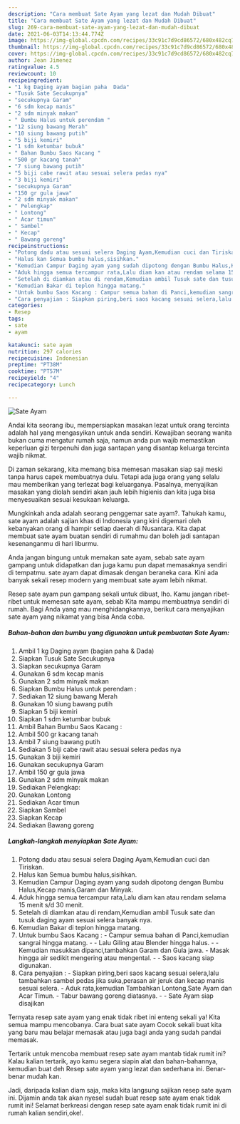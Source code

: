 ```yaml
---
description: "Cara membuat Sate Ayam yang lezat dan Mudah Dibuat"
title: "Cara membuat Sate Ayam yang lezat dan Mudah Dibuat"
slug: 269-cara-membuat-sate-ayam-yang-lezat-dan-mudah-dibuat
date: 2021-06-03T14:13:44.774Z
image: https://img-global.cpcdn.com/recipes/33c91c7d9cd86572/680x482cq70/sate-ayam-foto-resep-utama.jpg
thumbnail: https://img-global.cpcdn.com/recipes/33c91c7d9cd86572/680x482cq70/sate-ayam-foto-resep-utama.jpg
cover: https://img-global.cpcdn.com/recipes/33c91c7d9cd86572/680x482cq70/sate-ayam-foto-resep-utama.jpg
author: Jean Jimenez
ratingvalue: 4.5
reviewcount: 10
recipeingredient:
- "1 kg Daging ayam bagian paha  Dada"
- "Tusuk Sate Secukupnya"
- "secukupnya Garam"
- "6 sdm kecap manis"
- "2 sdm minyak makan"
- " Bumbu Halus untuk perendam "
- "12 siung bawang Merah"
- "10 siung bawang putih"
- "5 biji kemiri"
- "1 sdm ketumbar bubuk"
- " Bahan Bumbu Saos Kacang "
- "500 gr kacang tanah"
- "7 siung bawang putih"
- "5 biji cabe rawit atau sesuai selera pedas nya"
- "3 biji kemiri"
- "secukupnya Garam"
- "150 gr gula jawa"
- "2 sdm minyak makan"
- " Pelengkap"
- " Lontong"
- " Acar timun"
- " Sambel"
- " Kecap"
- " Bawang goreng"
recipeinstructions:
- "Potong dadu atau sesuai selera Daging Ayam,Kemudian cuci dan Tiriskan."
- "Halus kan Semua bumbu halus,sisihkan."
- "Kemudian Campur Daging ayam yang sudah dipotong dengan Bumbu Halus,Kecap manis,Garam dan Minyak."
- "Aduk hingga semua tercampur rata,Lalu diam kan atau rendam selama 15 menit s/d 30 menit."
- "Setelah di diamkan atau di rendam,Kemudian ambil Tusuk sate dan tusuk daging ayam sesuai selera banyak nya."
- "Kemudian Bakar di teplon hingga matang."
- "Untuk bumbu Saos Kacang : Campur semua bahan di Panci,kemudian sangrai hingga matang.  Lalu Giling atau Blender hingga halus.  Kemudian masukkan dipanci,tambahkan Garam dan Gula jawa. Masak hingga air sedikit mengering atau mengental.  Saos kacang siap digunakan."
- "Cara penyajian : Siapkan piring,beri saos kacang sesuai selera,lalu tambahkan sambel pedas jika suka,perasan air jeruk dan kecap manis sesuai selera. Aduk rata,kemudian Tambahkan Lontong,Sate Ayam dan Acar Timun. Tabur bawang goreng diatasnya.  Sate Ayam siap disajikan"
categories:
- Resep
tags:
- sate
- ayam

katakunci: sate ayam 
nutrition: 297 calories
recipecuisine: Indonesian
preptime: "PT38M"
cooktime: "PT57M"
recipeyield: "4"
recipecategory: Lunch

---
```



![Sate Ayam](https://img-global.cpcdn.com/recipes/33c91c7d9cd86572/680x482cq70/sate-ayam-foto-resep-utama.jpg)

Andai kita seorang ibu, mempersiapkan masakan lezat untuk orang tercinta adalah hal yang mengasyikan untuk anda sendiri. Kewajiban seorang  wanita bukan cuma mengatur rumah saja, namun anda pun wajib memastikan keperluan gizi terpenuhi dan juga santapan yang disantap keluarga tercinta wajib nikmat.

Di zaman  sekarang, kita memang bisa memesan masakan siap saji meski tanpa harus capek membuatnya dulu. Tetapi ada juga orang yang selalu mau memberikan yang terlezat bagi keluarganya. Pasalnya, menyajikan masakan yang diolah sendiri akan jauh lebih higienis dan kita juga bisa menyesuaikan sesuai kesukaan keluarga. 



Mungkinkah anda adalah seorang penggemar sate ayam?. Tahukah kamu, sate ayam adalah sajian khas di Indonesia yang kini digemari oleh kebanyakan orang di hampir setiap daerah di Nusantara. Kita dapat membuat sate ayam buatan sendiri di rumahmu dan boleh jadi santapan kesenanganmu di hari liburmu.

Anda jangan bingung untuk memakan sate ayam, sebab sate ayam gampang untuk didapatkan dan juga kamu pun dapat memasaknya sendiri di tempatmu. sate ayam dapat dimasak dengan beraneka cara. Kini ada banyak sekali resep modern yang membuat sate ayam lebih nikmat.

Resep sate ayam pun gampang sekali untuk dibuat, lho. Kamu jangan ribet-ribet untuk memesan sate ayam, sebab Kita mampu membuatnya sendiri di rumah. Bagi Anda yang mau menghidangkannya, berikut cara menyajikan sate ayam yang nikamat yang bisa Anda coba.

<!--inarticleads1-->

##### Bahan-bahan dan bumbu yang digunakan untuk pembuatan Sate Ayam:

1. Ambil 1 kg Daging ayam (bagian paha &amp; Dada)
1. Siapkan Tusuk Sate Secukupnya
1. Siapkan secukupnya Garam
1. Gunakan 6 sdm kecap manis
1. Gunakan 2 sdm minyak makan
1. Siapkan  Bumbu Halus untuk perendam :
1. Sediakan 12 siung bawang Merah
1. Gunakan 10 siung bawang putih
1. Siapkan 5 biji kemiri
1. Siapkan 1 sdm ketumbar bubuk
1. Ambil  Bahan Bumbu Saos Kacang :
1. Ambil 500 gr kacang tanah
1. Ambil 7 siung bawang putih
1. Sediakan 5 biji cabe rawit atau sesuai selera pedas nya
1. Gunakan 3 biji kemiri
1. Gunakan secukupnya Garam
1. Ambil 150 gr gula jawa
1. Gunakan 2 sdm minyak makan
1. Sediakan  Pelengkap:
1. Gunakan  Lontong
1. Sediakan  Acar timun
1. Siapkan  Sambel
1. Siapkan  Kecap
1. Sediakan  Bawang goreng




<!--inarticleads2-->

##### Langkah-langkah menyiapkan Sate Ayam:

1. Potong dadu atau sesuai selera Daging Ayam,Kemudian cuci dan Tiriskan.
1. Halus kan Semua bumbu halus,sisihkan.
1. Kemudian Campur Daging ayam yang sudah dipotong dengan Bumbu Halus,Kecap manis,Garam dan Minyak.
1. Aduk hingga semua tercampur rata,Lalu diam kan atau rendam selama 15 menit s/d 30 menit.
1. Setelah di diamkan atau di rendam,Kemudian ambil Tusuk sate dan tusuk daging ayam sesuai selera banyak nya.
1. Kemudian Bakar di teplon hingga matang.
1. Untuk bumbu Saos Kacang : - Campur semua bahan di Panci,kemudian sangrai hingga matang. -  - Lalu Giling atau Blender hingga halus. -  - Kemudian masukkan dipanci,tambahkan Garam dan Gula jawa. - Masak hingga air sedikit mengering atau mengental. -  - Saos kacang siap digunakan.
1. Cara penyajian : - Siapkan piring,beri saos kacang sesuai selera,lalu tambahkan sambel pedas jika suka,perasan air jeruk dan kecap manis sesuai selera. - Aduk rata,kemudian Tambahkan Lontong,Sate Ayam dan Acar Timun. - Tabur bawang goreng diatasnya. -  - Sate Ayam siap disajikan




Ternyata resep sate ayam yang enak tidak ribet ini enteng sekali ya! Kita semua mampu mencobanya. Cara buat sate ayam Cocok sekali buat kita yang baru mau belajar memasak atau juga bagi anda yang sudah pandai memasak.

Tertarik untuk mencoba membuat resep sate ayam mantab tidak rumit ini? Kalau kalian tertarik, ayo kamu segera siapin alat dan bahan-bahannya, kemudian buat deh Resep sate ayam yang lezat dan sederhana ini. Benar-benar mudah kan. 

Jadi, daripada kalian diam saja, maka kita langsung sajikan resep sate ayam ini. Dijamin anda tak akan nyesel sudah buat resep sate ayam enak tidak rumit ini! Selamat berkreasi dengan resep sate ayam enak tidak rumit ini di rumah kalian sendiri,oke!.

